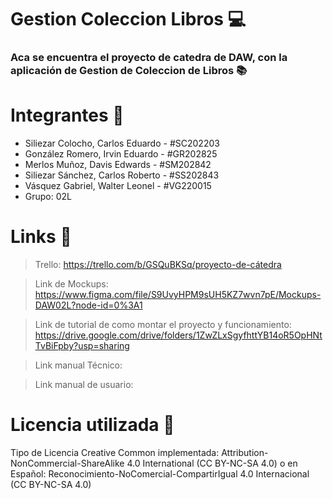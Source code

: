 
# Gestion Coleccion Libros 💻

### Aca se encuentra el proyecto de catedra de DAW, con la aplicación de Gestion de Coleccion de Libros 📚



# Integrantes 👤

- Siliezar Colocho, Carlos Eduardo - #SC202203
- González Romero, Irvin Eduardo - #GR202825
- Merlos Muñoz, Davis Edwards - #SM202842
- Siliezar Sánchez, Carlos Roberto - #SS202843
- Vásquez Gabriel, Walter Leonel - #VG220015
- Grupo: 02L



# Links 🔗

> Trello: https://trello.com/b/GSQuBKSq/proyecto-de-cátedra

> Link de Mockups: https://www.figma.com/file/S9UvyHPM9sUH5KZ7wvn7pE/Mockups-DAW02L?node-id=0%3A1

> Link de tutorial de como montar el proyecto y funcionamiento: https://drive.google.com/drive/folders/1ZwZLxSgyfhttYB14oR5OpHNtTvBiFpby?usp=sharing

> Link manual Técnico: 

> Link manual de usuario: 


# Licencia utilizada 📓

Tipo de Licencia Creative Common implementada: Attribution-NonCommercial-ShareAlike 4.0 International (CC BY-NC-SA 4.0) o en Español:  Reconocimiento-NoComercial-CompartirIgual 4.0 Internacional (CC BY-NC-SA 4.0)



